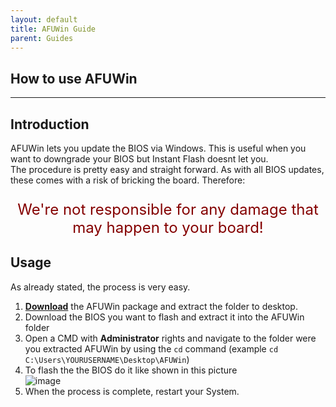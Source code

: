 ```yaml
---
layout: default
title: AFUWin Guide
parent: Guides
---
```

## How to use AFUWin

***

## Introduction

AFUWin lets you update the BIOS via Windows. This is useful when you want to downgrade your BIOS but Instant Flash doesnt let you.  
The procedure is pretty easy and straight forward. As with all BIOS updates, these comes with a risk of bricking the board. Therefore:  
<p style="color:#840000;text-align:center;font-size:x-large">We're not responsible for any damage that may happen to your board!</p>  

## Usage

As already stated, the process is very easy.  

1. [**Download**](https://cdn.botflakes.de/subreddit/asrock/tools/AfuWin64.zip) the AFUWin package and extract the folder to desktop.
2. Download the BIOS you want to flash and extract it into the AFUWin folder
3. Open a CMD with **Administrator** rights and navigate to the folder were you extracted AFUWin by using the ``cd`` command (example ``cd C:\Users\YOURUSERNAME\Desktop\AFUWin``)
4. To flash the the BIOS do it like shown in this picture   
![image](../../../assets/images/wiki/bios_flash_afuwin.png)
5. When the process is complete, restart your System.